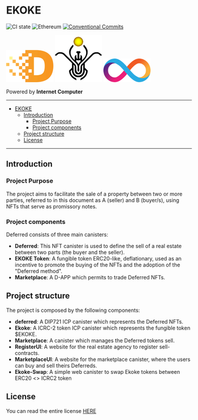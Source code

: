 # EKOKE

![CI state](https://github.com/EKOKEtoken/ekoke/workflows/build-test/badge.svg)
![Ethereum](https://github.com/EKOKEtoken/ekoke/workflows/ethereum/badge.svg)
[![Conventional Commits](https://img.shields.io/badge/Conventional%20Commits-1.0.0-%23FE5196?logo=conventionalcommits&logoColor=white)](https://conventionalcommits.org)

<img src="./docs/images/logo.png" alt="deferred logo" width="128" />

<img src="./docs/images/ekoke-logo.png" alt="ekoke logo" width="128" />

<img src="./docs/images/icp-logo.svg" alt="icp-logo" width="128" />

Powered by **Internet Computer**

---

- [EKOKE](#ekoke)
  - [Introduction](#introduction)
    - [Project Purpose](#project-purpose)
    - [Project components](#project-components)
  - [Project structure](#project-structure)
  - [License](#license)

---

## Introduction

### Project Purpose

The project aims to facilitate the sale of a property between two or more parties, referred to in this document as A (seller) and B (buyer/s), using NFTs that serve as promissory notes.

### Project components

Deferred consists of three main canisters:

- **Deferred**: This NFT canister is used to define the sell of a real estate between two parts (the buyer and the seller).
- **EKOKE Token**: A fungible token ERC20-like, deflationary, used as an incentive to promote the buying of the NFTs and the adoption of the "Deferred method".
- **Marketplace**: A D-APP which permits to trade Deferred NFTs.

## Project structure

The project is composed by the following components:

- **deferred**: A DIP721 ICP canister which represents the Deferred NFTs.
- **Ekoke**: A ICRC-2 token ICP canister which represents the fungible token $EKOKE.
- **Marketplace**: A canister which manages the Deferred tokens sell.
- **RegisterUI**: A website for the real estate agency to register sell-contracts.
- **MarketplaceUI**: A website for the marketplace canister, where the users can buy and sell theirs Deferreds.
- **Ekoke-Swap**: A simple web canister to swap Ekoke tokens between ERC20 <> ICRC2 token

## License

You can read the entire license [HERE](LICENSE)
